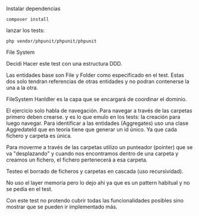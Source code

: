 
Instalar dependencias

```
composer install
```

lanzar los tests:

```
php vendor/phpunit/phpunit/phpunit
```

File System

Decidi Hacer este test con una estructura DDD.

Las entidades base son File y Folder como específicado en el test.
Estas dos solo tendran referencias de otras entidades y no podran contenerse la una a la otra.

FileSystem Hanldler es la capa que se encargará de coordinar el dominio.

El ejercicio solo habla de navegación. Para navegar a través de las carpetas primero
deben crearse. y es lo que emulo en los tests: la creación para luego navegar.
Para identificar a las entidades (Aggregates) uso una clase AggredateId que en teoría
tiene que generar un id único. Ya que cada fichero y carpeta es única.

Para moverme a través de las carpetas utilizo un punteador (pointer) que se va "desplazando"
y cuando nos encontramos dentro de una carpeta y creamos un fichero, el fichero pertenecerá
a esa carpeta.

Testeo el borrado de ficheros y carpetas en cascada (uso recursividad).

No uso el layer memoria pero lo dejo ahi ya que es un pattern habitual y no se pedía en el
test.

Con este test no protendo cubrir todas las funcionalidades posibles sino mostrar que se
pueden ir implementado más.


